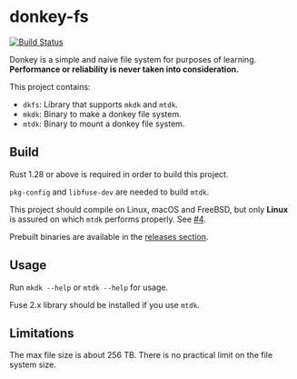 # donkey-fs

[![Build Status](https://travis-ci.org/sticnarf/donkey-fs.svg?branch=master)](https://travis-ci.org/sticnarf/donkey-fs)

Donkey is a simple and naive file system for purposes of learning.
**Performance or reliability is never taken into consideration.**

This project contains:

* `dkfs`: Library that supports `mkdk` and `mtdk`.
* `mkdk`: Binary to make a donkey file system.
* `mtdk`: Binary to mount a donkey file system.

## Build

Rust 1.28 or above is required in order to build this project.

`pkg-config` and `libfuse-dev` are needed to build `mtdk`.

This project should compile on Linux, macOS and FreeBSD,
but only **Linux** is assured on which `mtdk` performs properly.
See [#4](https://github.com/sticnarf/donkey-fs/issues/4).

Prebuilt binaries are available in the [releases section](https://github.com/sticnarf/donkey-fs/releases).

## Usage

Run `mkdk --help` or `mtdk --help` for usage.

Fuse 2.x library should be installed if you use `mtdk`.

## Limitations

The max file size is about 256 TB. There is no practical limit on the file system size.
